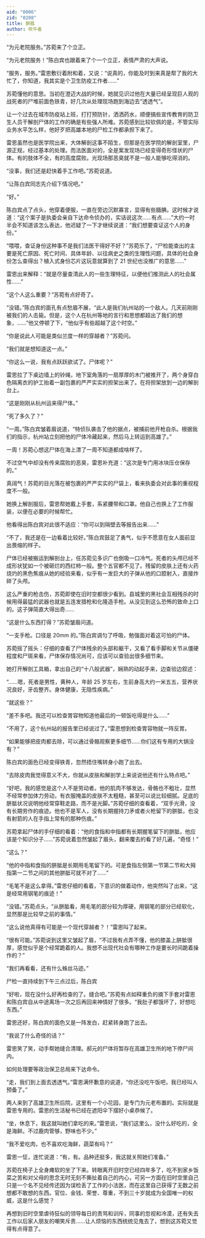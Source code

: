 ```yaml
---
aid: "0006"
zid: "0208"
title: 胼胝
author: 吹牛者
---
```


“为元老院服务。”苏菀来了个立正。

“为元老院服务！”陈白宾也跟着来了个一个立正，表情严肃的大声说。

“服务，服务。”雷恩敷衍着附和着，又说：“说真的，你能及时到来真是帮了我的大忙了，你知道，我其实是个卫生防疫工作者……”

苏菀懂他的意思。当初在澄迈大战的时候，她就见识过他在大量已经呈现巨人观的战死者的尸堆前面色铁青，好几次从处理现场跑到海边去“透透气”。

让一个过去在城市防疫站上班，打打预防针，洒洒药水，顺便搞些宣传教育的防卫生人员干解剖尸体的工作的确是有些强人所难。苏菀感到比较钦佩的是，不管实际业务水平怎么样，他好歹把高雄本地的尸检工作都承担下来了。

雷恩虽然也是医学院出来，大体解剖这事不陌生，但那是在医学院的解剖室里，尸源正规，经过基本的处理。而法医面对的，全是案发现场已经变得奇形怪状的尸体。有的肢体不全，有的高度腐败。光现场那恶臭就不是一般人能够吃得消的。

“没事，我们还是赶快着手工作吧。”苏菀说道。

“让陈白宾同志先介绍下情况吧。”

“好。”

陈白宾点了点头，他穿着便服，一直在旁边沉默寡言，显得有些腼腆。这时候才说道：“这个案子是执委会亲自下达命令侦办的，实话说这次……有点……”大约一时半会不知道该怎么表达，他迟疑了一下才继续说道：“我们想要查证这个人的身份。”

“喂喂，查证身份这种事不是我们法医干得好不好？”苏菀乐了，“尸检能查出的主要是死亡原因、死亡时间、具体年龄、以往病史之类的生理性问题，具体的社会身份怎么查得出？植入式身份芯片这玩意就算到了 21 世纪也没推广的意思……”

雷恩出来解释：“就是尽量查清此人的一些生理特征，以便他们推测此人的社会属性……”

“这个人这么重要？”苏菀有点好奇了。

“没错。”陈白宾的面孔有点愁眉不展，“此人是我们杭州站的一个敌人。几天前刚刚被我们的人击毙。但是，这个人在杭州等地的言行和思想都超出了我们的想象，……”他又停顿了下，“他似乎有些超越了这个时空。”

“你是说此人可能是类似兰度一样的穿越者？”苏菀问。

“我们就是想知道这一点。”

“你这么一说，我有点跃跃欲试了。尸体呢？”

雷恩拉了下桌边墙上的铃绳，地下室角落的一扇厚厚的木门被推开了，两个身穿白色隔离衣的护工抬着一副包裹的严严实实的担架出来了。在将担架放到一边的解剖台上。

“这是刚刚从杭州运来得尸体。”

“死了多久了？”

“一周。”陈白宾皱着眉说道，“特侦队袭击了他的据点，被捕前他开枪自杀。根据我们的指示，杭州站立刻把他的尸体冷藏起来，然后马上转运到高雄了。”

一周！苏菀心想这尸体在海上漂了一周不知道都成啥样了。

不过空气中却没有传来腐败的恶臭，雷恩补充道：“这次是专门用冰块压仓保存的。”

真阔气！苏菀的目光落在被包裹的严严实实的尸袋上，看来执委会对此事的重视程度不一般。

她换上解剖服后，雷恩帮她戴上手套，系紧腰带和口罩。他自己也换上了工作服装，以便在必要的时候帮忙。

他看得出陈白宾对此很不适应：“你可以到隔壁去等报告出来……”

“不了，我还是在一边看着比较好。”陈白宾鼓足了勇气，似乎不愿意在女人面前显出畏缩的样子。

尸体已经被搬运到解剖台上，任苏菀见多识广也倒吸一口冷气。死者的头颅已经不成形状犹如一个被砸烂的西红柿一般。整个五官都不见了。残留的皮肤上还有火药烧灼的黑色焦痕从她的经验来看，似乎有一发巨大的子弹从他的口腔射入，直接炸碎了头颅。

这么严重的枪击伤，苏菀即使在旧时空都很少看到。县城里的黑社会互相残杀的时候用得最猛的武器也就是五连发猎枪和化隆造手枪。从没见到这么恐怖的致命上口的。这子弹简直大得出奇……

“这是什么东西打得？”苏菀皱眉问道。

“一支手枪。口径是 20mm 的。”陈白宾调匀了呼吸，勉强面对着这可怕的尸体。

苏菀摇了摇头：仔细的查看了尸体残余的头部和躯干，又看了看手脚和关节从僵硬程度和尸斑来看，尸体保存情况尚可，应该可以查验出很多细节来。

她打开解剖工具箱，拿出自己的“十八般武器”，娴熟的动起手来，边查验边叙述：

“……嗯，死者是男性，黄种人，年龄 25 岁左右，生前身高大约一米五五，营养状况良好，牙齿整齐。身体健康，无隐性疾病。”

“就这些？”

“差不多吧。我还可以检查胃容物知道他最后的一顿饭吃得是什么……”

“不用了，这个杭州站的报告里已经说过了。”雷恩想到检查胃容物就一阵反胃。

“如果能够把皮肉都去除，可以通过骨骼观察更多细节……你们这有专用的大锅没有？”

陈白宾的面色已经变得铁青，忽然捂住嘴转身小跑了出去。

“去除皮肉我觉得意义不大，你就从皮肤和解剖学上来说说他还有什么特点吧。”

“好吧，我的感觉是这个人不是劳动者。他的肌肉不够发达，骨骼也不粗壮，显然不经常参加体力劳动，有衣服掩盖的皮肤不太粗糙，甚至可以说比较细腻。足底的胼胝状况说明他经常穿鞋走路，而不是光脚。”苏菀仔细的查看着，“双手光滑，没有长期劳作的痕迹。他也不是军人，没有长期握持刀矛或者火枪留下的胼胝，也没有射箭的人在手指上常有的那种伤痕。”

苏菀拿起尸体的手仔细的看着：“他的食指和中指都有长期握笔留下的胼胝，他应该是个知识分子……”苏菀说着忽然皱起了眉头，翻来覆去的看了好几遍，“奇怪！”

“这么？”

“他的中指和食指的胼胝是长期用毛笔留下的。可是食指左侧第一节第二节和大拇指第一二节之间的其他胼胝可就不对了……”

“毛笔不是这么拿得。”雷恩仔细的看着，下意识的做着动作，他突然叫了出来，“这是经常用钢笔的痕迹！”

“没错。”苏菀点头，“从胼胝看，用毛笔的部分较为厚硬，用钢笔的部分已经软化，显然那是比较早之前的事情。”

“这么说他真得有可能是一个现代穿越者？！”雷恩叫了起来。

“很有可能。”苏菀说到这里又皱起了眉，“不过我有点弄不懂，他的膝盖上胼胝很厚，感觉似乎是个经常跪着的人。我想不出现代社会有哪种工作是要长时间跪着操作的？”

“我们再看看，还有什么蛛丝马迹。”

尸检一直持续到下午三点过后，陈白宾

“好啦，现在没什么好再检查的了。缝合吧。”苏菀有点如释重负的摘下手套对雷恩和陈白宾自从中途离场一次之后再回来神情好了很多。“我肚子都饿坏了，好想吃东西。”

雷恩还好，陈白宾的面色又是一阵发白，赶紧转身跑了出去。

“我说了什么奇怪的话？”

雷恩笑了笑，动手帮她缝合清理。郝元的尸体将暂存在高雄卫生所的地下停尸间内。

如何处理要等政治保卫总局来下达命令。

“走，我们到上面去透透气。”雷恩满怀歉意的说道，“你还没吃午饭吧，我已经叫人预备了。”

两人来到了高雄卫生所后院，这里有一个小花园，是专门为元老布置的。实际就是雷恩专用的。雷恩的生活秘书已经在遮阳伞下摆好小桌恭候了。

“坐，休息下，我这就叫她们拿吃的来。”雷恩说，“我们这里么，没什么好吃的，全是海鲜。不过鹿肉管够，野味也不少。”

“我不爱吃肉，也不喜欢吃海鲜，蔬菜有吗？”

雷恩一怔，连忙说道：“有，有。品种还挺多，我这就关照她们准备。”

苏菀在椅子上全身瘫软的坐了下来。转眼离开旧时空已经四年多了，吃不到家乡饭菜之苦和对父母的思念无时无刻不撕扯着自己的内心，可另一方面在旧时空里自己只是一个名不见经传还因为误检丢了工作的小法医，而在这里自己获得了无数之前想都不敢想的东西。官位、金钱、荣誉、尊重，不到三十岁就成为全国唯一的权威，这是什么感觉？

再想到旧时空里虐待狂似的领导每日的责骂和训斥，同事的忽视和冷漠，还有失去工作以后家人朋友的嘲笑斥责……让人烦恼的东西统统见鬼去了，想到这苏菀又觉得有点得意了。
